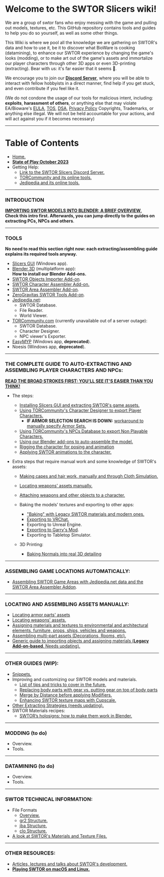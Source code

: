 # Welcome to the SWTOR Slicers wiki!

We are a group of swtor fans who enjoy messing with the game and pulling out models, textures, etc. This GitHub repository contains tools and guides to help you do so yourself, as well as some other things.

This Wiki is where we pool all the knowledge we are gathering on SWTOR's data and how to use it, be it to discover what BioWare is cooking (datamining), to enhance our SWTOR experience by changing the game's looks (modding), or to make art out of the game's assets and immortalize our player characters through other 3D apps or even 3D-printing (extracting). Bear with us: it's far easier that it seems 🙂.

We encourage you to join our [**Discord Server**](https://discord.gg/XfHFjSN), where you will be able to interact with fellow hobbyists in a direct manner, find help if you get stuck, and even contribute if you feel like it.

(We do not condone the usage of our tools for malicious intent, including: **exploits**, **harassment of others**, or anything else that may violate EA/Bioware's [EULA](https://www.swtor.com/legalnotices/euala), [TOS](http://www.swtor.com/legalnotices/termsofservice), [DSA](https://www.swtor.com/legalnotices/digitalservicesagreement), [Privacy Policy](https://www.swtor.com/legalnotices/privacypolicy) Copyrights, Trademarks, or anything else illegal. We will not be held accountable for your actions, and will act against you if it becomes necessary)

***

# Table of Contents
* [Home.](https://github.com/SWTOR-Slicers/WikiPedia/wiki)
* **[State of Play October 2023](https://github.com/SWTOR-Slicers/WikiPedia/wiki/state-of-play)**
* Getting Help:
  * [Link to the SWTOR Slicers Discord Server.](https://discord.gg/XfHFjSN)
  * [TORCommunity and its online tools.](https://github.com/SWTOR-Slicers/WikiPedia/wiki/TORCommunity)
  * [Jedipedia and its online tools.](https://github.com/SWTOR-Slicers/WikiPedia/wiki/JediPedia)

***

### INTRODUCTION

 [**IMPORTING SWTOR MODELS INTO BLENDER: A BRIEF OVERVIEW**.](https://github.com/SWTOR-Slicers/WikiPedia/wiki/Importing-SWTOR-models-into-Blender-An-overview)  
  **Check this intro first. Afterwards, you can jump directly to the guides on extracting PCs, NPCs and others**. 

***

### TOOLS
**No need to read this section right now: each extracting/assembling guide explains its required tools anyway.**

  * [Slicers GUI](https://github.com/SWTOR-Slicers/WikiPedia/wiki/Installing-Slicers-GUI-and-extracting-SWTOR-game-assets) (Windows app).
  * [Blender 3D](https://github.com/SWTOR-Slicers/WikiPedia/wiki/Blender) (multiplatform app):  
    **How to install our Blender Add-ons.**
  * [SWTOR Objects Importer Add-on](https://github.com/SWTOR-Slicers/Granny2-Plug-In-Blender-2.8x/tree/master).
  * [SWTOR Character Assembler Add-on.](https://github.com/SWTOR-Slicers/WikiPedia/wiki/Importing-the-character-with-the-Character-Assembler-Add-on)
  * [SWTOR Area Assembler Add-on](https://github.com/SWTOR-Slicers/WikiPedia/wiki/Assembling-SWTOR-Game-Areas-via-the-SWTOR-Area-Assembler-Addon-for-Blender).
  * [ZeroGravitas SWTOR Tools Add-on](https://github.com/SWTOR-Slicers/WikiPedia/wiki/ZG-SWTOR-Tools-Add-on).
  * [Jedipedia.net](https://github.com/SWTOR-Slicers/WikiPedia/wiki/JediPedia):
    * SWTOR Database.
    * File Reader.
    * World Viewer.
  * [TORCommunity.com](https://github.com/SWTOR-Slicers/WikiPedia/wiki/TORCommunity) (currently unavailable out of a server outage):
    * SWTOR Database.
    * Character Designer.
    * NPC viewer's Exporter.
  * [EasyMYP](https://github.com/SWTOR-Slicers/WikiPedia/wiki/Extracting-SWTOR-assets-with-EasyMYP) (Windows app, **deprecated**).
  * Noesis (Windows app, **deprecated**).

***

### THE COMPLETE GUIDE TO AUTO-EXTRACTING AND ASSEMBLING PLAYER CHARACTERS AND NPCs:

**[READ THE BROAD STROKES FIRST: YOU'LL SEE IT'S EASIER THAN YOU THINK!](https://github.com/SWTOR-Slicers/WikiPedia/wiki/locating-swtor-characters-assets-automatically)**
  * The steps:
    * [Installing Slicers GUI and extracting SWTOR's game assets.](https://github.com/SWTOR-Slicers/WikiPedia/wiki/Installing-Slicers-GUI-and-extracting-SWTOR-game-assets)
    * [Using TORCommunity's Character Designer to export Player Characters.](https://github.com/SWTOR-Slicers/WikiPedia/wiki/Using-TORCommunity-Character-Designer)
      * **IF ARMOR SELECTION SEARCH IS DOWN:** [workaround to manually specify Armor Sets.](https://github.com/SWTOR-Slicers/WikiPedia/wiki/TORC-Character-Designer-and-Manually-Creating-Armor-Sets)
    * [Using TORCommunity's NPCs Database to export Non Playable Characters.](https://github.com/SWTOR-Slicers/WikiPedia/wiki/Using-TORCommunity-NPCs-Database)
    * [Using our Blender add-ons to auto-assemble the model.](https://github.com/SWTOR-Slicers/WikiPedia/wiki/Importing-the-character-with-the-Character-Assembler-Add-on)
    * [Rigging the character for posing and animation](https://github.com/SWTOR-Slicers/WikiPedia/wiki/Binding-a-character-to-a-posing-skeleton)
    * [Applying SWTOR animations to the character.](https://github.com/SWTOR-Slicers/WikiPedia/wiki/Applying-SWTOR-animations-to-a-skeleton)  

* Extra steps that require manual work and some knowledge of SWTOR's assets:
    * [Making capes and hair work, manually and through Cloth Simulation.](https://github.com/SWTOR-Slicers/WikiPedia/wiki/Making-capes-and-hair-work,-manually-and-through-Cloth-Simulation)
    * [Locating weapons' assets manually.](https://github.com/SWTOR-Slicers/WikiPedia/wiki/Locating-weapons-assets)
    * [Attaching weapons and other objects to a character.](https://github.com/SWTOR-Slicers/WikiPedia/wiki/Attaching-weapons-and-other-objects-to-a-character)

  * Baking the models' textures and exporting to other apps:
    * ["Baking" with Legacy SWTOR materials and modern ones.](https://github.com/SWTOR-Slicers/WikiPedia/wiki/Baking-the-models-to-export-them-to-other-apps)
    * [Exporting to VRChat.](https://github.com/SWTOR-Slicers/WikiPedia/wiki/Exporting-SWTOR-models-to-VRChat)
    * Exporting to Unreal Engine.
    * [Exporting to Garry's Mod](https://github.com/SWTOR-Slicers/WikiPedia/wiki/Exporting-to-Garrys-Mod-(GMod)).
    * Exporting to Tabletop Simulator.
  * 3D Printing:
    * [Baking Normals into real 3D detailing](https://github.com/SWTOR-Slicers/WikiPedia/wiki/Baking-Normals)

***

### ASSEMBLING GAME LOCATIONS AUTOMATICALLY:

* [Assembling SWTOR Game Areas with Jedipedia.net data and the SWTOR Area Assembler Addon](https://github.com/SWTOR-Slicers/WikiPedia/wiki/Assembling-SWTOR-Game-Areas-via-the-SWTOR-Area-Assembler-Addon-for-Blender).

***

### LOCATING AND ASSEMBLING ASSETS MANUALLY:

* [Locating armor parts' assets](https://github.com/SWTOR-Slicers/WikiPedia/wiki/Locating-Armor-Parts-Assets)
* [Locating weapons' assets.](https://github.com/SWTOR-Slicers/WikiPedia/wiki/Locating-weapons-assets)
* [Assigning materials and textures to environmental and architectural elements, furniture, props, ships, vehicles and weapons.](https://github.com/SWTOR-Slicers/WikiPedia/wiki/Assigning-materials-and-textures-to-environmental-and-architectural-elements,-furniture,-props,-ships,-vehicles-and-weapons)
* [Assembling multi-part assets (Decorations, Rooms, etc).](https://github.com/SWTOR-Slicers/WikiPedia/wiki/Assembling-Multi-Part-Assets-(Decorations,-Rooms,-etc))
* [Generic guide to importing objects and assigning materials (**Legacy Add-on-based**. Needs updating).](https://github.com/SWTOR-Slicers/WikiPedia/wiki/Importing-Objects-and-Assigning-Materials-in-Blender)

***

### OTHER GUIDES (WIP):

  * [Snippets.](https://github.com/SWTOR-Slicers/WikiPedia/wiki/Snippets)
  * Improving and customizing our SWTOR models and materials.
    * [List of tips and tricks to cover in the future.](https://github.com/SWTOR-Slicers/WikiPedia/wiki/Blender-and-SWTOR-Tips-and-Tricks)
    * [Replacing body parts with gear vs. putting gear on top of body parts](https://github.com/SWTOR-Slicers/WikiPedia/wiki/Replacing-body-parts-with-gear-vs.-putting-gear-on-top-of-body-parts)
    * [Merge by Distance before applying Modifiers.](https://github.com/SWTOR-Slicers/WikiPedia/wiki/Merge-by-Distance-before-applying-Modifiers)
    * [Enhancing SWTOR texture maps with Cupscale.](https://github.com/SWTOR-Slicers/WikiPedia/wiki/Enhancing-SWTOR-texture-maps-with-Cupscale)
  * [Other Extracting Strategies (needs updating).](https://github.com/SWTOR-Slicers/WikiPedia/wiki/Extracting-strategies)
  * SWTOR Materials recipes:
    * [SWTOR’s holosigns: how to make them work in Blender.](https://github.com/SWTOR-Slicers/WikiPedia/wiki/SWTOR-holographic-signs-and-how-to-make-them-work)

***

### MODDING (to do)
* Overview.
* Tools.

***

### DATAMINING (to do)
* Overview.
* Tools.

***

### SWTOR TECHNICAL INFORMATION:
* File Formats
  * [Overview.](https://github.com/SWTOR-Slicers/WikiPedia/wiki/File-Formats)
  * [gr2 Structure.](https://github.com/SWTOR-Slicers/WikiPedia/wiki/GR2-File-Structure)
  * [jba Structure.](https://github.com/SWTOR-Slicers/WikiPedia/wiki/JBA-File-Structure)
  * [clo Structure.](https://github.com/SWTOR-Slicers/WikiPedia/wiki/CLO-File-Structure)
* [A look at SWTOR's Materials and Texture Files.](https://github.com/SWTOR-Slicers/WikiPedia/wiki/SWTOR-materials-and-texture-files)

***

### OTHER RESOURCES:
* [Articles, lectures and talks about SWTOR's development.](https://github.com/SWTOR-Slicers/WikiPedia/wiki/Articles,-lectures-and-talks)
* [**Playing SWTOR on macOS and Linux.**](https://github.com/SWTOR-Slicers/WikiPedia/wiki/playing-swtor-on-other-operating-systems)
